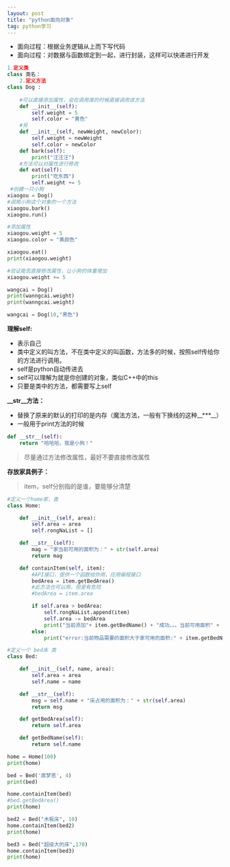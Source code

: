 ```yaml
---
layout: post
title: "python面向对象"
tag: python学习
---
```

- 面向过程：根据业务逻辑从上而下写代码
- 面向过程：对数据与函数绑定到一起，进行封装，这样可以快递进行开发



~~~python
1.定义类
class 类名：
	2.定义方法
class Dog :
	
    #可以直接添加属性，会在调用类的时候直接调用该方法
    def __init__(self):
        self.weight = 5
        self.color = "黄色"
    #另
    def __init__(self, newWeight, newColor):
        self.weight = newWeight
        self.color = newColor
	def bark(self):
    	print("汪汪汪")
    #方法可以对属性进行修改
    def eat(self):
        print("吃东西")
        self.weight += 5
 #创建一只小狗
xiaogou = Dog()
#调用小狗这个对象的一个方法
xiaogou.bark()
xiaogou.run()

#添加属性
xiaogou.weight = 5
xiaogou.color = "黄颜色"

xiaogou.eat()
print(xiaogou.weight)

#验证能否直接修改属性，让小狗的体重增加
xiaogou.weight += 5

wangcai = Dog()
print(wanngcai.weight)
print(wanngcai.weight)

wangcai = Dog(10,"黑色")


~~~

**理解self:**

- 表示自己
- 类中定义的叫方法，不在类中定义的叫函数，方法多的时候，按照self传给你的方法进行调用。
- self是python自动传进去
- self可以理解为就是你创建的对象，类似C++中的this
- 只要是类中的方法，都需要写上self



**__str__方法：**

- 替换了原来的默认的打印的是内存（魔法方法，一般有下换线的这种__***__）
- 一般用于print方法的时候

~~~python
def __str__(self):
    return "哈哈哈，我是小狗！"
~~~

> 尽量通过方法修改属性，最好不要直接修改属性



**存放家具例子：**

> item，self分别指的是谁，要能够分清楚

~~~python
#定义一个home家，类
class Home:

    def __init__(self, area):
        self.area = area
        self.rongNaList = []

    def __str__(self):
        mag = "家当前可用的面积为：" + str(self.area)
        return mag

    def containItem(self, item):
        #API接口，提供一个函数给你用，应用编程接口
        bedArea = item.getBedArea()
        #此方法也可以用，但是有危险
        #bedArea = item.area

        if self.area > bedArea:
            self.rongNaList.append(item)
            self.area -= bedArea
            print("当前添加"+ item.getBedName() + "成功。。。当前可用面积" + str(self.area))
        else:
            print("error:当前物品需要的面积大于家可用的面积:" + item.getBedName())

#定义一个 bed床 类
class Bed:

    def __init__(self, name, area):
        self.area = area
        self.name = name

    def __str__(self):
        msg = self.name + "床占用的面积为：" + str(self.area)
        return msg

    def getBedArea(self):
        return self.area

    def getBedName(self):
        return self.name

home = Home(100)
print(home)

bed = Bed('席梦思', 4)
print(bed)

home.containItem(bed)
#bed.getBedArea()
print(home)

bed2 = Bed("木板床", 10)
home.containItem(bed2)
print(home)

bed3 = Bed("超级大的床",170)
home.containItem(bed3)
print(home)
~~~



